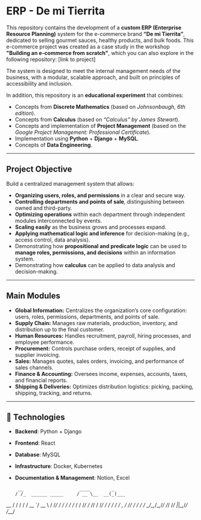 # ERP - De mi Tierrita  

This repository contains the development of a **custom ERP (Enterprise Resource Planning)** system for the e-commerce brand **“De mi Tierrita”**, dedicated to selling gourmet sauces, healthy products, and bulk foods. This e-commerce project was created as a case study in the workshop **"Building an e-commerce from scratch"**, which you can also explore in the following repository: [link to project]  

The system is designed to meet the internal management needs of the business, with a modular, scalable approach, and built on principles of accessibility and inclusion.  

In addition, this repository is an **educational experiment** that combines:  
- Concepts from **Discrete Mathematics** (based on *Johnsonbaugh, 6th edition*).  
- Concepts from **Calculus** (based on *“Calculus” by James Stewart*).  
- Concepts and implementation of **Project Management** (based on the *Google Project Management: Professional Certificate*).  
- Implementation using **Python** + **Django** + **MySQL**.  
- Concepts of **Data Engineering**.  

---

## Project Objective  

Build a centralized management system that allows:  

- **Organizing users, roles, and permissions** in a clear and secure way.  
- **Controlling departments and points of sale**, distinguishing between owned and third-party.  
- **Optimizing operations** within each department through independent modules interconnected by events.  
- **Scaling easily** as the business grows and processes expand.  
- **Applying mathematical logic and inference** for decision-making (e.g., access control, data analysis).  
- Demonstrating how **propositional and predicate logic** can be used to **manage roles, permissions, and decisions** within an information system.  
- Demonstrating how **calculus** can be applied to data analysis and decision-making.  

---

## Main Modules  

- **Global Information:** Centralizes the organization’s core configuration: users, roles, permissions, departments, and points of sale.  
- **Supply Chain:** Manages raw materials, production, inventory, and distribution up to the final customer.  
- **Human Resources:** Handles recruitment, payroll, hiring processes, and employee performance.  
- **Procurement:** Controls purchase orders, receipt of supplies, and supplier invoicing.  
- **Sales:** Manages quotes, sales orders, invoicing, and performance of sales channels.  
- **Finance & Accounting:** Oversees income, expenses, accounts, taxes, and financial reports.  
- **Shipping & Deliveries:** Optimizes distribution logistics: picking, packing, shipping, tracking, and returns.  

---

## 🧩 Technologies  

- **Backend**: Python + Django
- **Frontend**: React
- **Database**: MySQL  
- **Infrastructure**: Docker, Kubernetes  
- **Documentation & Management**: Notion, Excel  


       __                     ____        _    
      / /_  ______ _____     / __ \__  __(_)___
 __  / / / / / __ `/ __ \   / /_/ / / / / /_  /
/ /_/ / /_/ / /_/ / / / /  / _, _/ /_/ / / / /_
\____/\__,_/\__,_/_/ /_/  /_/ |_|\__,_/_/ /___/
